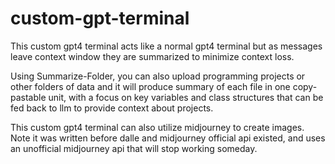 # custom-gpt-terminal

This custom gpt4 terminal acts like a normal gpt4 terminal but as messages leave context window they are summarized to minimize context loss.

Using Summarize-Folder, you can also upload programming projects or other folders of data and it will produce summary of each file in one copy-pastable unit, with a focus on key variables and class structures that can be fed back to llm to provide context about projects.

This custom gpt4 terminal can also utilize midjourney to create images.  Note it was written before dalle and midjourney official api existed, and uses an unofficial midjourney api that will stop working someday.
